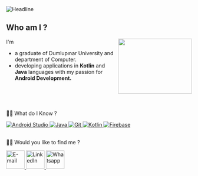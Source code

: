 <img src="https://readme-typing-svg.herokuapp.com?font=Kalam&size=40&duration=6000&color=02e00a&center=false&vCenter=false&width=1500&height=100&lines=Hi+there+👨🏽‍💻+I'm+Ramazan+and+I'm+an+Intern+Android+Developer" alt="Headline" />

<h2 align="left">Who am I ?</h2>

<img align="right" src="https://r2.community.samsung.com/t5/image/serverpage/image-id/1186153i97F5F1C076CF1F75?v=v2" width='200' height='150'/>

I'm

* a graduate of Dumlupınar University and department of Computer.
* developing applications in **Kotlin** and **Java** languages with my passion for **Android Development.**

<br/>
<br/>
<br/>

🧑‍🔧 What do I Know ?

<a href="#">
	<img alt="Android Studio" src="https://img.shields.io/badge/Android-3DDC84?logo=android&logoColor=white">
</a>

<a href="#">
	<img alt="Java" src="https://img.shields.io/badge/-Java-007396.svg?logo=java&logoColor=white">
</a>

<a href="#">
	<img alt="Git" src="https://img.shields.io/badge/Git-F05033.svg?logo=git&logoColor=white">
</a>

<a href="#">
	<img alt="Kotlin" src="https://img.shields.io/badge/Kotlin-7F52FF.svg?logo=Kotlin&logoColor=white">
</a>

<a href="#">
	<img alt="Firebase" src="https://img.shields.io/badge/-%20Firebase-FFCA28.svg?logo=firebase&logoColor=white">
</a>

</br>
</br>

🧙‍♂️ Would you like to find me ?

<p align="left">
	<a href="mailto:rznkolds@outlook.com">
		<img src="https://img.icons8.com/bubbles/50/000000/email.png" alt="E-mail" width="50" height="50"/>
	</a>
	<a href="https://linkedin.com/in/rznkolds">
		<img src="https://img.icons8.com/bubbles/50/000000/linkedin.png" alt="LinkedIn" width="50" height="50"/>
	</a>
	<a href="https://wa.me/+905422125264" >
		<img src="https://img.icons8.com/bubbles/50/000000/whatsapp.png" alt="Whatsapp" width="50" height="50"/>
	</a>
</p>
